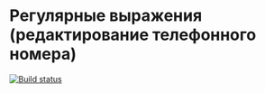 # Регулярные выражения (редактирование телефонного номера)

[![Build status](https://ci.appveyor.com/api/projects/status/21eak2byn64esc54?svg=true)](https://ci.appveyor.com/project/bugagi67/ajs-regular-expressions)